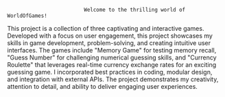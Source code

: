                              Welcome to the thrilling world of WorldOfGames!
This project is a collection of three captivating and interactive games. Developed with a focus on user engagement, this project showcases my skills in game development, problem-solving, and creating intuitive user interfaces. The games include "Memory Game" for testing memory recall, "Guess Number" for challenging numerical guessing skills, and "Currency Roulette" that leverages real-time currency exchange rates for an exciting guessing game. I incorporated best practices in coding, modular design, and integration with external APIs. The project demonstrates my creativity, attention to detail, and ability to deliver engaging user experiences.
